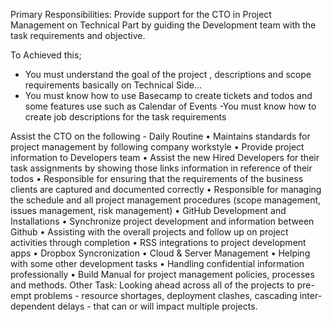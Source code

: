 Primary Responsibilities:
Provide support for the CTO in Project Management on Technical Part by guiding the Development team with the task requirements and objective.

To Achieved this;
- You must understand the goal of the project , descriptions and scope requirements basically on Technical Side...
- You must know how to use Basecamp to create tickets and todos and some features use such as Calendar of Events
-You must know how to create job descriptions for the task requirements

Assist the CTO on the following - Daily Routine
• Maintains standards for project management by following company workstyle
• Provide project information to Developers team
• Assist the new Hired Developers for their task assignments by showing those links information in reference of their todos
• Responsible for ensuring that the requirements of the business clients are captured and documented correctly
• Responsible for managing the schedule and all project management procedures (scope management, issues management, risk management)
• GitHub Development and Installations
• Synchronize project development and information between Github
• Assisting with the overall projects and follow up on project activities through completion
• RSS integrations to project development apps 
• Dropbox Syncronization
• Cloud & Server Management 
• Helping with some other development tasks
• Handling confidential information professionally
• Build Manual for project management policies, processes and methods. 
Other Task:
Looking ahead across all of the projects to pre-empt problems - resource shortages, deployment clashes, cascading inter-dependent delays - that can or will impact multiple projects.
